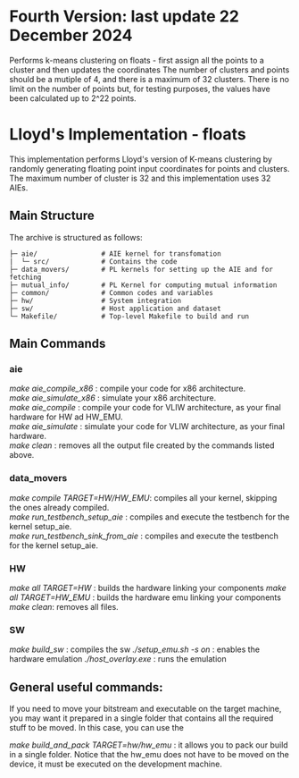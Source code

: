 # Fourth Version: last update 22 December 2024
Performs k-means clustering on floats - first assign all the points to a cluster and then updates the coordinates
The number of clusters and points should be a mutiple of 4, and there is a maximum of 32 clusters. 
There is no limit on the number of points but, for testing purposes, the values have been calculated up to 2^22 points.

# Lloyd's Implementation - floats

This implementation performs Lloyd's version of K-means clustering by randomly generating floating point input coordinates for points and clusters. The maximum number of cluster is 32 and this implementation uses 32 AIEs.

## Main Structure

The archive is structured as follows:
```
├─ aie/                # AIE kernel for transfomation
|  └─ src/             # Contains the code
├─ data_movers/        # PL kernels for setting up the AIE and for fetching
├─ mutual_info/        # PL Kernel for computing mutual information
├─ common/             # Common codes and variables
├─ hw/                 # System integration
├─ sw/                 # Host application and dataset
└─ Makefile/           # Top-level Makefile to build and run  
```

## Main Commands

### aie

_make aie_compile_x86_ : compile your code for x86 architecture.  
_make aie_simulate_x86_ : simulate your x86 architecture.  
_make aie_compile_ : compile your code for VLIW architecture, as your final hardware for HW ad HW_EMU.  
_make aie_simulate_ : simulate your code for VLIW architecture, as your final hardware.  
_make clean_ : removes all the output file created by the commands listed above.  

### data_movers

_make compile TARGET=HW/HW_EMU_: compiles all your kernel, skipping the ones already compiled.  
_make run_testbench_setup_aie_ : compiles and execute the testbench for the kernel setup_aie.  
_make run_testbench_sink_from_aie_ : compiles and execute the testbench for the kernel setup_aie.  

### HW

_make all TARGET=HW_ : builds the hardware linking your components
_make all TARGET=HW_EMU_ : builds the hardware emu linking your components
_make clean_: removes all files.

### SW

_make build_sw_ : compiles the sw
_./setup_emu.sh -s on_ : enables the hardware emulation
_./host_overlay.exe_ : runs the emulation

## General useful commands:

If you need to move your bitstream and executable on the target machine, you may want it prepared in a single folder that contains all the required stuff to be moved. In this case, you can use the

_make build_and_pack TARGET=hw/hw_emu_ :  it allows you to pack our build in a single folder. Notice that the hw_emu does not have to be moved on the device, it must be executed on the development machine.
